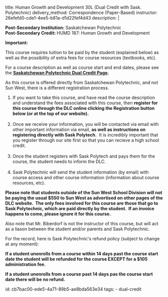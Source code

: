 title: Human Growth and Development 30L (Dual Credit with Sask. Polytechnic)
delivery_method: Correspondence (Paper-Based)
instructor: 26efefd0-cde1-4ee5-b81a-d1d22fef4d43
description: |
  
  <b>Post-Secondary Institution:</b>&nbsp;Saskatchewan Polytechnic<br>
  <b>Post-Secondary Credit:&nbsp;</b>HUMD 187: Human Growth and Development</p>
  
  <p><b>Important:&nbsp;</b></p>
  
  <p>This course requires tuition to be paid by the student (explained below) as well as the possibility of extra fees for course resources (textbooks, etc).</p>
  
  <p>For a course description as well as course start and end dates, please see the&nbsp;<strong><a href="http://saskpolytech.ca/admissions/resources/dual-credit.aspx">Saskatchewan Polytechnic Dual Credit Page</a>.</strong></p>
  
  <p>As this course is offered directly from Saskatchewan Polytechnic, and not Sun West, there is a different registration process.</p>
  
  <ol>
  <li>If you want to take this course, and have read the course description and understand the fees associated with this course, then&nbsp;<strong>register for this course through the DLC online clicking the Registration button below (or at the top of our website).</strong><br>
  &nbsp;</li>
  <li>Once we receive your information, you will be contacted via email with other important information via email,&nbsp;<strong>as well as instructions on registering directly with Sask Polytech</strong>. &nbsp;It is incredibly important that you register through our site first so that you can recieve a high school credit.<br>
  &nbsp;</li>
  <li>Once the student registers with Sask Polytech and pays them for the course, the student needs to inform the DLC.<br>
  &nbsp;</li>
  <li>Sask&nbsp;Polytechnic will send the student information (by email) with course access and other course information (information about course resources, etc).</li>
  </ol>
  
  <p><strong>Please note that students outside of the Sun West School Division will not be paying the usual $550 to Sun West as advertised on other pages of the DLC website. &nbsp;The only fees involved for this&nbsp;course are those that go to Sask Polytechnic, which are paid directly by the student. &nbsp;If an invoice happens to come, please ignore it for this course.</strong></p>
  
  <p>Also note that Mr. Biberdorf is not the instructor of this course, but will act as a liason between the student and/or parents and Sask Polytechnic.</p>
  
  <p>For the record, here is Sask Polytechnic's refund policy (subject to change at any moment):</p>
  
  <p><strong>If a student unenrolls from a course within&nbsp;14 days past the course start date the student will be refunded for the course EXCEPT for a $105 administration fee.</strong></p>
  
  <p><strong>If a student unenrolls from a course past 14 days pas the course start date there will be no refund.</strong></p>
id: cb7bac00-ede5-4a71-89b5-ae8bda563e34
tags:
  - dual-credit
